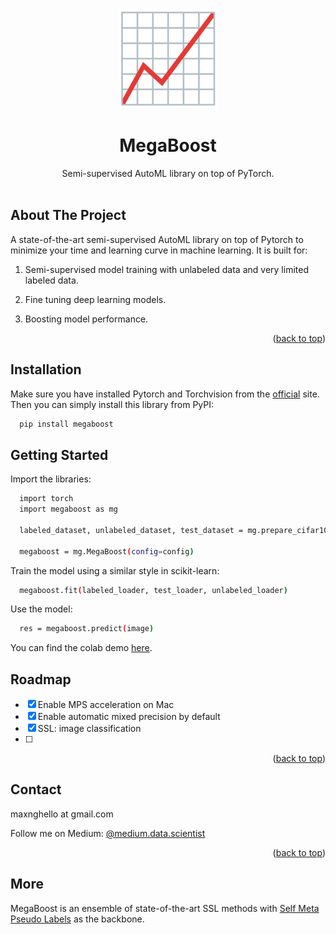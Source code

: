 
<a name="readme-top"></a>



<!-- PROJECT LOGO -->
<br />
<div align="center">
  <a href="">
    <img src="images/increase.png" alt="Logo" width="160" height="160">
  </a>

  <h1 align="center">MegaBoost</h1>

  <p align="center">
    Semi-supervised AutoML library on top of PyTorch.
    <br />
    <!-- <a href=""><strong>Explore the docs »</strong></a> -->
    <br />
</div>



<!-- ABOUT THE PROJECT -->
## About The Project

 A state-of-the-art semi-supervised AutoML library on top of Pytorch to minimize your time and learning curve in machine learning. It is built for: 

 1. Semi-supervised model training with unlabeled data and very limited labeled data. 

 2. Fine tuning deep learning models.

 3. Boosting model performance.


<p align="right">(<a href="#readme-top">back to top</a>)</p>



## Installation
Make sure you have installed Pytorch and Torchvision from the [official](https://pytorch.org/) site. Then you can simply install this library from PyPI: 

  ```sh
    pip install megaboost
  ```

<!-- GETTING STARTED -->
## Getting Started
Import the libraries:
  ```sh
    import torch
    import megaboost as mg

    labeled_dataset, unlabeled_dataset, test_dataset = mg.prepare_cifar10(resize=RESIZE)

    megaboost = mg.MegaBoost(config=config)
  ```

  Train the model using a similar style in scikit-learn:


  ```sh
    megaboost.fit(labeled_loader, test_loader, unlabeled_loader)
  ```

  Use the model:

  ```sh
    res = megaboost.predict(image)
  ```


You can find the colab demo [here](https://colab.research.google.com/drive/1SKVzkZGFdtZ8uJz-ubSa3aTf5lWCqBcM?usp=sharing). 

<!-- ROADMAP -->
## Roadmap

- [x] Enable MPS acceleration on Mac
- [x] Enable automatic mixed precision by default
- [x] SSL: image classification
- [ ] 

<p align="right">(<a href="#readme-top">back to top</a>)</p>





<!-- CONTACT -->
## Contact

 maxnghello at gmail.com

Follow me on Medium: [@medium.data.scientist](https://medium.com/@data.scientist)

<p align="right">(<a href="#readme-top">back to top</a>)</p>


## More

MegaBoost is an ensemble of state-of-the-art SSL methods with [Self Meta Pseudo Labels](https://arxiv.org/abs/2212.13420) as the backbone.






